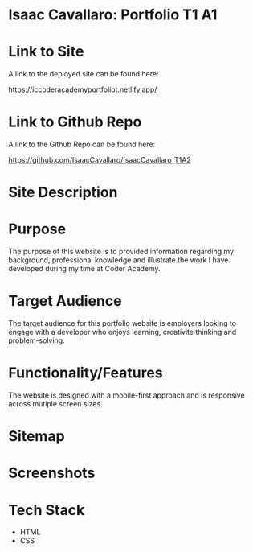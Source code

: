 # Isaac Cavallaro: Portfolio T1 A1

# Link to Site

A link to the deployed site can be found here:

https://iccoderacademyportfoliot.netlify.app/

# Link to Github Repo

A link to the Github Repo  can be found here:

https://github.com/IsaacCavallaro/IsaacCavallaro_T1A2

# Site Description

# Purpose

The purpose of this website is to provided information regarding my background, professional knowledge and illustrate the work I have developed during my time at Coder Academy. 

# Target Audience

The target audience for this portfolio website is employers looking to engage with a developer who enjoys learning, creativite thinking and problem-solving.

# Functionality/Features

The website is designed with a mobile-first approach and is responsive across mutiple screen sizes.

# Sitemap

# Screenshots

# Tech Stack

- HTML
- CSS
